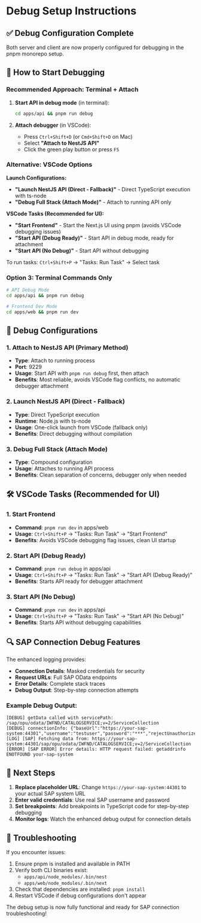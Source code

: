 # Debug Setup Instructions

## ✅ Debug Configuration Complete

Both server and client are now properly configured for debugging in the pnpm monorepo setup.

## 🚀 How to Start Debugging

### Recommended Approach: Terminal + Attach
1. **Start API in debug mode** (in terminal):
   ```bash
   cd apps/api && pnpm run debug
   ```

2. **Attach debugger** (in VSCode):
   - Press `Ctrl+Shift+D` (or `Cmd+Shift+D` on Mac)
   - Select **"Attach to NestJS API"**
   - Click the green play button or press `F5`

### Alternative: VSCode Options

**Launch Configurations:**
- **"Launch NestJS API (Direct - Fallback)"** - Direct TypeScript execution with ts-node
- **"Debug Full Stack (Attach Mode)"** - Attach to running API only

**VSCode Tasks (Recommended for UI):**
- **"Start Frontend"** - Start the Next.js UI using pnpm (avoids VSCode debugging issues)
- **"Start API (Debug Ready)"** - Start API in debug mode, ready for attachment
- **"Start API (No Debug)"** - Start API without debugging

To run tasks: `Ctrl+Shift+P` → "Tasks: Run Task" → Select task

### Option 3: Terminal Commands Only
```bash
# API Debug Mode
cd apps/api && pnpm run debug

# Frontend Dev Mode
cd apps/web && pnpm run dev
```

## 🔧 Debug Configurations

### 1. Attach to NestJS API (Primary Method)
- **Type**: Attach to running process
- **Port**: 9229
- **Usage**: Start API with `pnpm run debug` first, then attach
- **Benefits**: Most reliable, avoids VSCode flag conflicts, no automatic debugger attachment

### 2. Launch NestJS API (Direct - Fallback)
- **Type**: Direct TypeScript execution
- **Runtime**: Node.js with ts-node
- **Usage**: One-click launch from VSCode (fallback only)
- **Benefits**: Direct debugging without compilation

### 3. Debug Full Stack (Attach Mode)
- **Type**: Compound configuration
- **Usage**: Attaches to running API process
- **Benefits**: Clean separation of concerns, debugger only when needed

## 🛠️ VSCode Tasks (Recommended for UI)

### 1. Start Frontend
- **Command**: `pnpm run dev` in apps/web
- **Usage**: `Ctrl+Shift+P` → "Tasks: Run Task" → "Start Frontend"
- **Benefits**: Avoids VSCode debugging flag issues, clean UI startup

### 2. Start API (Debug Ready)
- **Command**: `pnpm run debug` in apps/api
- **Usage**: `Ctrl+Shift+P` → "Tasks: Run Task" → "Start API (Debug Ready)"
- **Benefits**: Starts API ready for debugger attachment

### 3. Start API (No Debug)
- **Command**: `pnpm run dev` in apps/api
- **Usage**: `Ctrl+Shift+P` → "Tasks: Run Task" → "Start API (No Debug)"
- **Benefits**: Starts API without debugging capabilities

## 🔍 SAP Connection Debug Features

The enhanced logging provides:
- **Connection Details**: Masked credentials for security
- **Request URLs**: Full SAP OData endpoints
- **Error Details**: Complete stack traces
- **Debug Output**: Step-by-step connection attempts

### Example Debug Output:
```
[DEBUG] getData called with servicePath: /sap/opu/odata/IWFND/CATALOGSERVICE;v=2/ServiceCollection
[DEBUG] connectionInfo: {"baseUrl":"https://your-sap-system:44301","username":"testuser","password":"***","rejectUnauthorized":false}
[LOG] [SAP] Fetching data from: https://your-sap-system:44301/sap/opu/odata/IWFND/CATALOGSERVICE;v=2/ServiceCollection
[ERROR] [SAP ERROR] Error details: HTTP request failed: getaddrinfo ENOTFOUND your-sap-system
```

## 🎯 Next Steps

1. **Replace placeholder URL**: Change `https://your-sap-system:44301` to your actual SAP system URL
2. **Enter valid credentials**: Use real SAP username and password
3. **Set breakpoints**: Add breakpoints in TypeScript code for step-by-step debugging
4. **Monitor logs**: Watch the enhanced debug output for connection details

## 🚨 Troubleshooting

If you encounter issues:
1. Ensure pnpm is installed and available in PATH
2. Verify both CLI binaries exist:
   - `apps/api/node_modules/.bin/nest`
   - `apps/web/node_modules/.bin/next`
3. Check that dependencies are installed: `pnpm install`
4. Restart VSCode if debug configurations don't appear

The debug setup is now fully functional and ready for SAP connection troubleshooting!

